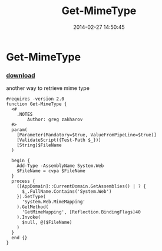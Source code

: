 ﻿---
pid:            4935
poster:         greg zakharov
title:          Get-MimeType
date:           2014-02-27 14:50:45
format:         posh
parent:         0
parent:         0

---

# Get-MimeType

### [download](4935.ps1)

another way to retrieve mime type

```posh
#requires -version 2.0
function Get-MimeType {
  <#
    .NOTES
        Author: greg zakharov
  #>
  param(
    [Parameter(Mandatory=$true, ValueFromPipeLine=$true)]
    [ValidateScript({Test-Path $_})]
    [String]$FileName
  )
  
  begin {
    Add-Type -AssemblyName System.Web
    $FileName = cvpa $FileName
  }
  process {
    ([AppDomain]::CurrentDomain.GetAssemblies() | ? {
      $_.FullName.Contains('System.Web')
    }).GetType(
      'System.Web.MimeMapping'
    ).GetMethod(
      'GetMimeMapping', [Reflection.BindingFlags]40
    ).Invoke(
      $null, @($FileName)
    )
  }
  end {}
}
```
